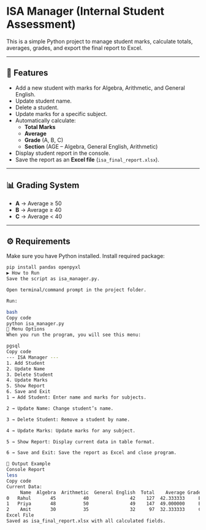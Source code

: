 # ISA Manager (Internal Student Assessment)

This is a simple Python project to manage student marks, calculate totals, averages, grades, and export the final report to Excel.

---

## 📌 Features
- Add a new student with marks for Algebra, Arithmetic, and General English.
- Update student name.
- Delete a student.
- Update marks for a specific subject.
- Automatically calculate:
  - **Total Marks**
  - **Average**
  - **Grade** (A, B, C)
  - **Section** (AGE – Algebra, General English, Arithmetic)
- Display student report in the console.
- Save the report as an **Excel file** (`isa_final_report.xlsx`).

---

## 📊 Grading System
- **A** → Average ≥ 50  
- **B** → Average ≥ 40  
- **C** → Average < 40  

---

## ⚙️ Requirements
Make sure you have Python installed. Install required package:

```bash
pip install pandas openpyxl
▶️ How to Run
Save the script as isa_manager.py.

Open terminal/command prompt in the project folder.

Run:

bash
Copy code
python isa_manager.py
📖 Menu Options
When you run the program, you will see this menu:

pgsql
Copy code
--- ISA Manager ---
1. Add Student
2. Update Name
3. Delete Student
4. Update Marks
5. Show Report
6. Save and Exit
1 → Add Student: Enter name and marks for subjects.

2 → Update Name: Change student’s name.

3 → Delete Student: Remove a student by name.

4 → Update Marks: Update marks for any subject.

5 → Show Report: Display current data in table format.

6 → Save and Exit: Save the report as Excel and close program.

📂 Output Example
Console Report
less
Copy code
Current Data:
     Name  Algebra  Arithmetic  General English  Total    Average Grade Section
0   Rahul       45          40               42    127  42.333333     B     AGE
1   Priya       48          50               49    147  49.000000     B     AGE
2    Amit       30          35               32     97  32.333333     C     AGE
Excel File
Saved as isa_final_report.xlsx with all calculated fields.